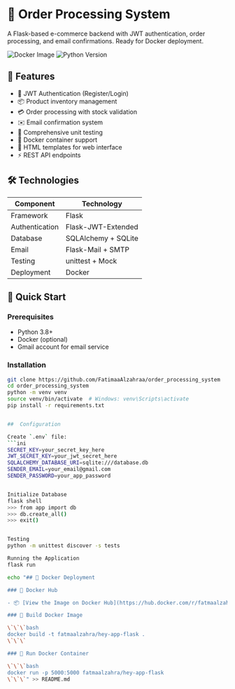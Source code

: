 # 🛒 Order Processing System

A Flask-based e-commerce backend with JWT authentication, order processing, and email confirmations. Ready for Docker deployment.

![Docker Image](https://img.shields.io/docker/pulls/fatmaalzahra/hey-app-flask) 
![Python Version](https://img.shields.io/badge/python-3.8%2B-blue)

## 🌟 Features

- 🔐 JWT Authentication (Register/Login)
- 📦 Product inventory management
- 💳 Order processing with stock validation
- ✉️ Email confirmation system
- 🧪 Comprehensive unit testing
- 🐳 Docker container support
- 📝 HTML templates for web interface
- ⚡ REST API endpoints

## 🛠️ Technologies

| Component          | Technology               |
|--------------------|--------------------------|
| Framework          | Flask                    |
| Authentication     | Flask-JWT-Extended       |
| Database           | SQLAlchemy + SQLite      |
| Email              | Flask-Mail + SMTP        |
| Testing            | unittest + Mock          |
| Deployment         | Docker                   |

## 🚀 Quick Start

### Prerequisites
- Python 3.8+
- Docker (optional)
- Gmail account for email service

### Installation
```bash
git clone https://github.com/FatimaaAlzahraa/order_processing_system
cd order_processing_system
python -m venv venv
source venv/bin/activate  # Windows: venv\Scripts\activate
pip install -r requirements.txt


##  Configuration

Create `.env` file:
```ini
SECRET_KEY=your_secret_key_here
JWT_SECRET_KEY=your_jwt_secret_here
SQLALCHEMY_DATABASE_URI=sqlite:///database.db
SENDER_EMAIL=your_email@gmail.com
SENDER_PASSWORD=your_app_password


Initialize Database
flask shell
>>> from app import db
>>> db.create_all()
>>> exit()


Testing
python -m unittest discover -s tests

Running the Application
flask run

echo "## 🐳 Docker Deployment

### 🔹 Docker Hub

- 📦 [View the Image on Docker Hub](https://hub.docker.com/r/fatmaalzahra/hey-app-flask)

### 🔹 Build Docker Image

\`\`\`bash
docker build -t fatmaalzahra/hey-app-flask .
\`\`\`

### 🔹 Run Docker Container

\`\`\`bash
docker run -p 5000:5000 fatmaalzahra/hey-app-flask
\`\`\`" >> README.md



